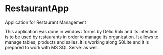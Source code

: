 # RestaurantApp

Application for Restaurant Management

This application was done in windows forms by Délio Rolo and its intention is to be used by restaurants in order to manage its organization.
It allows to manage tables, products and salles. It is working along SQLite and it is prepared to work with MS SQL Server as well. 
